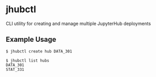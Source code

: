 # jhubctl
CLI utility for creating and manage multiple JupyterHub deployments

## Example Usage

```bash
$ jhubctl create hub DATA_301
```

```
$ jhubctl list hubs
DATA_301
STAT_331
```
